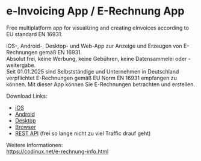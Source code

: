 # e-Invoicing App / E-Rechnung App

Free multiplatform app for visualizing and creating eInvoices according to EU standard EN 16931.

iOS-, Android-, Desktop- und Web-App zur Anzeige und Erzeugen von E-Rechnungen gemäß EN 16931.      
Absolut frei, keine Werbung, keine Gebühren, keine Datensammelei oder -weitergabe.  
Seit 01.01.2025 sind Selbstständige und Unternehmen in Deutschland verpflichtet E-Rechnungen gemäß EU Norm EN 16931 empfangen zu können. Mit dieser App können Sie E-Rechnungen betrachten und erstellen.

Download Links:
- [iOS](https://apps.apple.com/de/app/e-rechnungsleser/id6740007927)
- [Android](https://play.google.com/store/apps/details?id=net.codinux.invoicing.einvoice)
- [Desktop](https://codinux.net/downloads)
- [Browser](https://codinux.net/e-rechnung)
- [REST API](https://staging.dankito.net/invoicing/swagger-ui/) (frei so lange nicht zu viel Traffic drauf geht)

Weitere Informationen:  
https://codinux.net/e-rechnung-info.html